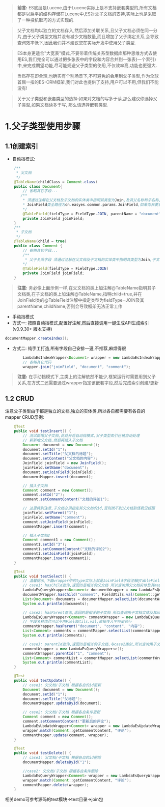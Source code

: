 > **前言:** ES底层是Lucene,由于Lucene实际上是不支持嵌套类型的,所有文档都是以扁平的结构存储在Lucene中,ES对父子文档的支持,实际上也是采取了一种投机取巧的方式实现的.

> 父子文档均以独立的文档存入,然后添加关联关系,且父子文档必须在同一分片,由于父子类型文档并没有减少文档数量,而且增加了父子绑定关系,会导致查询效率低下,因此我们并不建议您在实际开发中使用父子类型.

> ES本身更适合"大宽表"模式,不要带着传统关系型数据库那种思维方式去使用ES,我们完全可以通过把多张表中的字段和内容合并到一张表(一个索引)中,来完成期望功能,尽可能规避父子类型的使用,不仅效率高,功能也更强大.

> 当然存在即合理,也确实有个别场景下,不可避免的会用到父子类型,作为全球首屈一指的ES-ORM框架,我们对此也提供了支持,用户可以不用,但我们不能没有!

> 关于父子类型和嵌套类型的选择:如果对文档的写多于读,那么建议你选择父子类型,如果文档读多于写, 那么请选择嵌套类型.


# 1.父子类型使用步骤
## 1.1创建索引

- 自动挡模式:
```java
    /**
     * 父文档
     */
    @TableName(childClass = Comment.class)
    public class Document{
        // 省略其它字段...
       /**
        * 须通过注解在父文档及子文档的实体类中指明其类型为Join,及其父名称和子名称,这里的JoinField类框架已内置,无需重复造轮子
        * JoinField类全路径为cn.easyes.common.params.JoinField,如果你非要自己造轮子,也支持,那么需要在@TableField注解中指明joinFieldClass=你造的轮子
        */
        @TableField(fieldType = FieldType.JOIN, parentName = "document", childName = "comment")
        private JoinField joinField;
    }
    /**
     * 子文档
     */
    @TableName(child = true)
    public class Comment {
        // 省略其它字段...
        /**
         * 父子关系字段 须通过注解在父文档及子文档的实体类中指明其类型为Join,子文档中的父子关系可省略
        */
        @TableField(fieldType = FieldType.JOIN)
        private JoinField joinField;
    }
```
>  **注意:** 务必像上面示例一样,在父文档的类上加注解@TableName指明其子文档类,在子文档的类上加注解@TableName,指明child=true,并在JoinField类的@TableField注解中指定类型为fieldType=JOIN及其parentName,childName,否则会导致框架无法正常工作

- 手动挡模式
 - 方式一:
按照自动挡模式,配置好注解,然后直接调用一键生成API生成索引 (v0.9.30+ 版本支持)

```java
documentMapper.createIndex();
```
 - 方式二:
纯手工打造,所有字段自己安排一遍,不推荐,麻烦得很
```java
        LambdaEsIndexWrapper<Document> wrapper = new LambdaEsIndexWrapper<>();
        // 省略其它代码
        wrapper.join("joinField", "document", "comment");
```
>  **注意:** 在手动挡模式下,主类上的注解依然不能少,框架运行时需要用到父子关系,在方式二还需要通过wrapper指定该嵌套字段,然后完成索引创建/更新


## 1.2 CRUD
注意父子类型由于都是独立的文档,独立的实体类,所以各自都需要有各自的mapper
CRUD示例:
```java
    @Test
    public void testInsert() {
        // 测试新增父子文档,此处开启自动挡模式,父子类型索引已被自动处理
        // 新新增父文档,然后再插入子文档
        Document document = new Document();
        document.setId("1");
        document.setTitle("父文档的标题");
        document.setContent("父文档的内容");
        JoinField joinField = new JoinField();
        joinField.setName("document");
        document.setJoinField(joinField);
        documentMapper.insert(document);

        // 插入子文档
        Comment comment = new Comment();
        comment.setId("2");
        comment.setCommentContent("文档的评论1");

        // 这里特别注意,子文档必须指定其父文档的id,否则找不到父文档别怪我没提醒
        joinField.setParent("1");
        joinField.setName("comment");
        comment.setJoinField(joinField);
        commentMapper.insert(comment);

        // 插入子文档2
        Comment comment1 = new Comment();
        comment1.setId("3");
        comment1.setCommentContent("文档的评论2");
        comment1.setJoinField(joinField);
        commentMapper.insert(comment1);
    }

    @Test
    public void testSelect() {
        // 温馨提示,下面wrapper中的type实际上就是JoinField字段注解@TableField中指定的parentName和childName,与原生语法是一致的
        // case1: hasChild查询,返回的是相关的父文档 所以查询用父文档实体及其mapper
        LambdaEsQueryWrapper<Document> documentWrapper = new LambdaEsQueryWrapper<>();
        documentWrapper.hasChild("comment", FieldUtils.val(Comment::getCommentContent), "评论");
        List<Document> documents = documentMapper.selectList(documentWrapper);
        System.out.println(documents);

        // case2: hasParent查询,返回的是相关的子文档 所以查询用子文档实体及其mapper
        LambdaEsQueryWrapper<Comment> commentWrapper = new LambdaEsQueryWrapper<>();
        // 字段名称你也可以不用FieldUtils.val,直接传入字符串也行
        commentWrapper.hasParent("document", "content", "内容");
        List<Comment> comments = commentMapper.selectList(commentWrapper);
        System.out.println(comments);

        // case3: parentId查询,返回的是相关的子文档,与case2类似,所以查询用子文档实体及其mapper
        commentWrapper = new LambdaEsQueryWrapper<>();
        commentWrapper.parentId("1", "comment");
        List<Comment> commentList = commentMapper.selectList(commentWrapper);
        System.out.println(commentList);
    }

    @Test
    public void testUpdate() {
        // case1: 父文档/子文档 根据各自的id更新
        Document document = new Document();
        document.setId("1");
        document.setTitle("父标题");
        documentMapper.updateById(document);

        // case2: 父文档/子文档 根据各自条件更新
        Comment comment = new Comment();
        comment.setCommentContent("更新后的评论");
        LambdaEsUpdateWrapper<Comment> wrapper = new LambdaEsUpdateWrapper<>();
        wrapper.match(Comment::getCommentContent, "评论");
        commentMapper.update(comment, wrapper);
    }

    @Test
    public void testDelete() {
        // case1: 父文档/子文档 根据各自的id删除
        documentMapper.deleteById("1");

        //case2: 父文档/子文档 根据各自条件删除
        LambdaEsQueryWrapper<Comment> wrapper = new LambdaEsQueryWrapper<>();
        wrapper.match(Comment::getCommentContent, "评论");
        commentMapper.delete(wrapper);
    }
```
相关demo可参考源码的test模块->test目录->join包